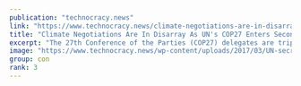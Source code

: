 ```yaml
---
publication: "technocracy.news"
link: "https://www.technocracy.news/climate-negotiations-are-in-disarray-as-uns-cop27-enters-second-week/"
title: "Climate Negotiations Are In Disarray As UN's COP27 Enters Second Week"
excerpt: "The 27th Conference of the Parties (COP27) delegates are tripping over themselves to find ways to destroy civilization by using global warming as an excuse to regulate every aspect of society. The 'gl"
image: "https://www.technocracy.news/wp-content/uploads/2017/03/UN-secreatary-general.jpg"
group: con
rank: 3
---
```

